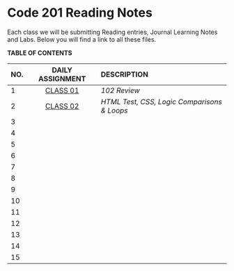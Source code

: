 # Code 201 Reading Notes

Each class we will be submitting Reading entries, Journal Learning Notes and Labs.  Below you will find a link to all these files.   

**TABLE OF CONTENTS**

| NO. | DAILY ASSIGNMENT | DESCRIPTION |
| --- | :--------------: | :---------- |
| 1 | [CLASS 01](https://cassandraortiz.github.io/learning-journal/) | *102 Review* |
| 2 | [CLASS 02](https://cassandraortiz.github.io/reading-notes/class-02) | *HTML Test, CSS, Logic Comparisons & Loops* | 
| 3 | | |
| 4 | | |
| 5 | | |
| 6 | | |
| 7 | | |
| 8 | | |
| 9 | | |
| 10 | | |
| 11 | | |
| 12 | | |
| 13 | | |
| 14 | | |
| 15 | | |




